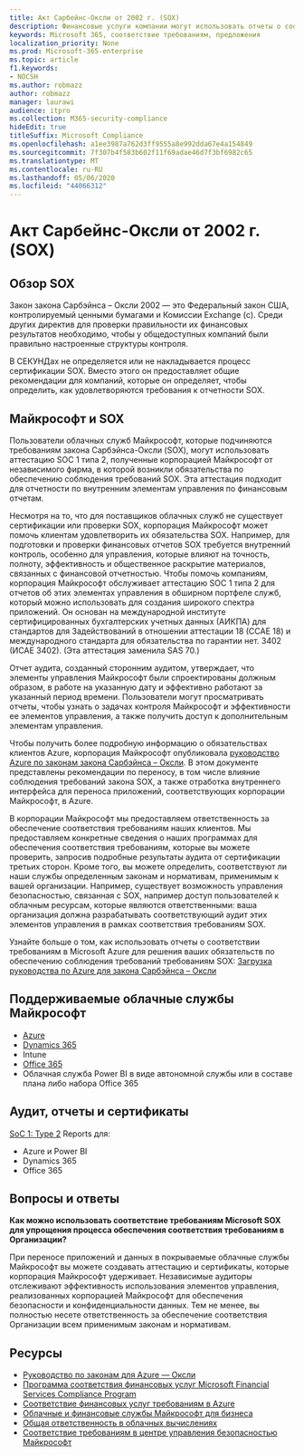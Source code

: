 ```yaml
---
title: Акт Сарбейнс-Оксли от 2002 г. (SOX)
description: Финансовые услуги компании могут использовать отчеты о соответствии требованиям корпорации Майкрософт, чтобы обеспечить соответствие требованиям закона Сарбэйнса – Оксли.
keywords: Microsoft 365, соответствие требованиям, предложения
localization_priority: None
ms.prod: Microsoft-365-enterprise
ms.topic: article
f1.keywords:
- NOCSH
ms.author: robmazz
author: robmazz
manager: laurawi
audience: itpro
ms.collection: M365-security-compliance
hideEdit: true
titleSuffix: Microsoft Compliance
ms.openlocfilehash: a1ee3987a762d3ff9555a8e992dda67e4a154849
ms.sourcegitcommit: 7f307b4f583b602f11f69adae46d7f3bf6982c65
ms.translationtype: MT
ms.contentlocale: ru-RU
ms.lasthandoff: 05/06/2020
ms.locfileid: "44066312"
---
```

# <a name="sarbanes-oxley-act-of-2002-sox"></a>Акт Сарбейнс-Оксли от 2002 г. (SOX)

## <a name="sox-overview"></a>Обзор SOX

Закон закона Сарбэйнса – Оксли 2002 — это Федеральный закон США, контролируемый ценными бумагами и Комиссии Exchange (с). Среди других директив для проверки правильности их финансовых результатов необходимо, чтобы у общедоступных компаний были правильно настроенные структуры контроля.

В СЕКУНДах не определяется или не накладывается процесс сертификации SOX. Вместо этого он предоставляет общие рекомендации для компаний, которые он определяет, чтобы определить, как удовлетворяются требования к отчетности SOX.

## <a name="microsoft-and-sox"></a>Майкрософт и SOX

Пользователи облачных служб Майкрософт, которые подчиняются требованиям закона Сарбэйнса-Оксли (SOX), могут использовать аттестацию SOC 1 типа 2, полученные корпорацией Майкрософт от независимого фирма, в которой возникли обязательства по обеспечению соблюдения требований SOX. Эта аттестация подходит для отчетности по внутренним элементам управления по финансовым отчетам.

Несмотря на то, что для поставщиков облачных служб не существует сертификации или проверки SOX, корпорация Майкрософт может помочь клиентам удовлетворить их обязательства SOX. Например, для подготовки и проверки финансовых отчетов SOX требуется внутренний контроль, особенно для управления, которые влияют на точность, полноту, эффективность и общественное раскрытие материалов, связанных с финансовой отчетностью. Чтобы помочь компаниям, корпорация Майкрософт обслуживает аттестацию SOC 1 типа 2 для отчетов об этих элементах управления в обширном портфеле служб, который можно использовать для создания широкого спектра приложений. Он основан на международной институте сертифицированных бухгалтерских учетных данных (АИКПА) для стандартов для Задействований в отношении аттестации 18 (ССАЕ 18) и международного стандарта для обязательства по гарантии нет. 3402 (ИСАЕ 3402). (Эта аттестация заменила SAS 70.)

Отчет аудита, созданный сторонним аудитом, утверждает, что элементы управления Майкрософт были спроектированы должным образом, в работе на указанную дату и эффективно работают за указанный период времени. Пользователи могут просматривать отчеты, чтобы узнать о задачах контроля Майкрософт и эффективности ее элементов управления, а также получить доступ к дополнительным элементам управления.

Чтобы получить более подробную информацию о обязательствах клиентов Azure, корпорация Майкрософт опубликовала [руководство Azure по законам закона Сарбэйнса – Оксли](https://aka.ms/Azure-SOX-Guide). В этом документе представлены рекомендации по переносу, в том числе влияние соблюдения требований закона SOX, а также отработка внутреннего интерфейса для переноса приложений, соответствующих корпорации Майкрософт, в Azure.

В корпорации Майкрософт мы предоставляем ответственность за обеспечение соответствия требованиям наших клиентов. Мы предоставляем конкретные сведения о наших программах для обеспечения соответствия требованиям, которые вы можете проверить, запросив подробные результаты аудита от сертификации третьих сторон. Кроме того, вы можете определить, соответствуют ли наши службы определенным законам и нормативам, применимым к вашей организации. Например, существует возможность управления безопасностью, связанная с SOX, например доступ пользователей к облачным ресурсам, которые являются ответственными: ваша организация должна разрабатывать соответствующий аудит этих элементов управления в рамках соответствия требованиям SOX.

Узнайте больше о том, как использовать отчеты о соответствии требованиям в Microsoft Azure для решения ваших обязательств по обеспечению соблюдения требований требованиям SOX: [Загрузка руководства по Azure для закона Сарбэйнса – Оксли](https://aka.ms/Azure-SOX-Guide)

## <a name="microsoft-in-scope-cloud-services"></a>Поддерживаемые облачные службы Майкрософт

- [Azure](https://aka.ms/AzureCompliance)
- [Dynamics 365](https://aka.ms/d365-compliance-list)
- Intune
- [Office 365](https://go.microsoft.com/fwlink/p/?LinkID=2077751)
- Облачная служба Power BI в виде автономной службы или в составе плана либо набора Office 365

## <a name="audits-reports-and-certificates"></a>Аудит, отчеты и сертификаты

[SoC 1: Type 2](offering-SOC.md) Reports для:

- Azure и Power BI
- Dynamics 365
- Office 365

## <a name="frequently-asked-questions"></a>Вопросы и ответы

**Как можно использовать соответствие требованиям Microsoft SOX для упрощения процесса обеспечения соответствия требованиям в Организации?**

При переносе приложений и данных в покрываемые облачные службы Майкрософт вы можете создавать аттестацию и сертификаты, которые корпорация Майкрософт удерживает. Независимые аудиторы отслеживают эффективность использования элементов управления, реализованных корпорацией Майкрософт для обеспечения безопасности и конфиденциальности данных. Тем не менее, вы полностью несете ответственность за обеспечение соответствия Организации всем применимым законам и нормативам.

## <a name="resources"></a>Ресурсы

- [Руководство по законам для Azure — Оксли](https://aka.ms/Azure-SOX-Guide)
- [Программа соответствия финансовых услуг Microsoft Financial Services Compliance Program](https://www.microsoft.com/download/details.aspx?id=55332)
- [Соответствие финансовых услуг требованиям в Azure](https://azure.microsoft.com/resources/videos/azurecon-2015-financial-services-compliance-in-azure/)
- [Облачные и финансовые службы Майкрософт для бизнеса](https://www.microsoft.com/trustcenter/cloudservices/financialservices)
- [Общая ответственность в облачных вычислениях](https://aka.ms/sharedresponsibility)
- [Соответствие требованиям в центре управления безопасностью Майкрософт](https://www.microsoft.com/trust-center/compliance/compliance-overview)
